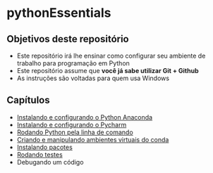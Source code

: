 # pythonEssentials

## Objetivos deste repositório

* Este repositório irá lhe ensinar como configurar seu ambiente de trabalho para programação em Python
* Este repositório assume que **você já sabe utilizar Git + Github**
* As instruções são voltadas para quem usa Windows

## Capítulos

* [Instalando e configurando o Python Anaconda](chapters/anaconda.md) 
* [Instalando e configurando o Pycharm](chapters/pycharm.md)
* [Rodando Python pela linha de comando](chapters/commandline_python.md)
* [Criando e manipulando ambientes virtuais do conda](chapters/venvs.md)
* [Instalando pacotes](chapters/packages.md)
* [Rodando testes](chapters/tests.md)
* Debugando um código<!--[Debugando um código](chapters/debugging.md)-->
